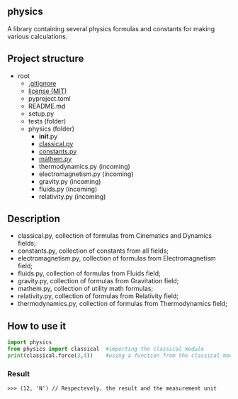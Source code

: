 ## physics
A library containing several physics formulas and constants for making various calculations.

## Project structure
- root
    - [.gitignore](https://github.com/Gabri432/python-physics/blob/master/.gitignore)
    - [license (MIT)](https://github.com/Gabri432/python-physics/blob/master/license)
    - pyproject.toml
    - README.md
    - setup.py
    - tests (folder)
    - physics (folder)
        - __init__.py
        - [classical.py](https://github.com/Gabri432/python-physics/blob/master/physics/classical.py)
        - [constants.py](https://github.com/Gabri432/python-physics/blob/master/physics/constants.py)
        - [mathem.py](https://github.com/Gabri432/python-physics/blob/master/physics/mathem.py)
        - thermodynamics.py (incoming)
        - electromagnetism.py (incoming)
        - gravity.py (incoming)
        - fluids.py (incoming)
        - relativity.py (incoming)

## Description
- classical.py, collection of formulas from Cinematics and Dynamics fields;
- constants.py, collection of constants from all fields;
- electromagnetism.py, collection of formulas from Electromagnetism field;
- fluids.py, collection of formulas from Fluids field;
- gravity.py, collection of formulas from Gravitation field;
- mathem.py, collection of utility math formulas;
- relativity.py, collection of formulas from Relativity field;
- thermodynamics.py, collection of formulas from Thermodynamics field;


## How to use it
```python
import physics
from physics import classical  #importing the classical module
print(classical.force(3,4))    #using a function from the classical module
```
### Result
```
>>> (12, 'N') // Respectevely, the result and the measurement unit
```
